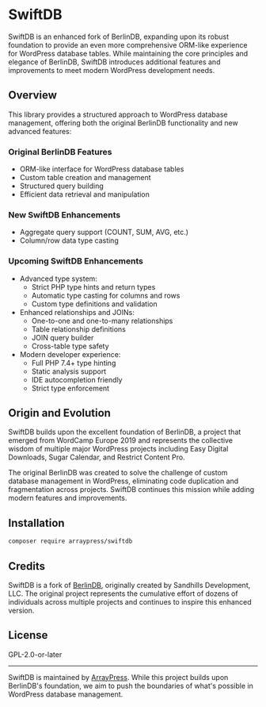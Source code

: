# SwiftDB

SwiftDB is an enhanced fork of BerlinDB, expanding upon its robust foundation to provide an even more comprehensive ORM-like experience for WordPress database tables. While maintaining the core principles and elegance of BerlinDB, SwiftDB introduces additional features and improvements to meet modern WordPress development needs.

## Overview

This library provides a structured approach to WordPress database management, offering both the original BerlinDB functionality and new advanced features:

### Original BerlinDB Features
- ORM-like interface for WordPress database tables
- Custom table creation and management
- Structured query building
- Efficient data retrieval and manipulation

### New SwiftDB Enhancements
- Aggregate query support (COUNT, SUM, AVG, etc.)
- Column/row data type casting

### Upcoming SwiftDB Enhancements
- Advanced type system:
    - Strict PHP type hints and return types
    - Automatic type casting for columns and rows
    - Custom type definitions and validation
- Enhanced relationships and JOINs:
    - One-to-one and one-to-many relationships
    - Table relationship definitions
    - JOIN query builder
    - Cross-table type safety
- Modern developer experience:
    - Full PHP 7.4+ type hinting
    - Static analysis support
    - IDE autocompletion friendly
    - Strict type enforcement

## Origin and Evolution

SwiftDB builds upon the excellent foundation of BerlinDB, a project that emerged from WordCamp Europe 2019 and represents the collective wisdom of multiple major WordPress projects including Easy Digital Downloads, Sugar Calendar, and Restrict Content Pro.

The original BerlinDB was created to solve the challenge of custom database management in WordPress, eliminating code duplication and fragmentation across projects. SwiftDB continues this mission while adding modern features and improvements.

## Installation

```bash
composer require arraypress/swiftdb
```

## Credits

SwiftDB is a fork of [BerlinDB](https://github.com/berlindb/core), originally created by Sandhills Development, LLC. The original project represents the cumulative effort of dozens of individuals across multiple projects and continues to inspire this enhanced version.

## License

GPL-2.0-or-later

---

SwiftDB is maintained by [ArrayPress](https://arraypress.com). While this project builds upon BerlinDB's foundation, we aim to push the boundaries of what's possible in WordPress database management.
